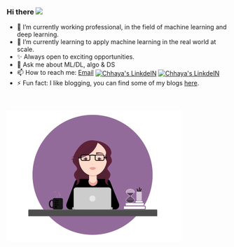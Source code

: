 ### Hi there <a href="https://csvankhede.netlify.app//"><img src="https://media.giphy.com/media/hvRJCLFzcasrR4ia7z/giphy.gif" width="25px"></a>


<!--
**csvankhede/csvankhede** is a ✨ _special_ ✨ repository because its `README.md` (this file) appears on your GitHub profile.

Here are some ideas to get you started:

- 🔭 I’m currently working professional, in the field of machine learning and deep learning.
- 🌱 I’m currently applying machine learning in the real world at scale.
- 👯 I’m looking to collaborate on 
- ✨ Always open to exciting opportunities.
- 💬 Ask me about ML, DL, algo & DS
- 📫 How to reach me: [Email](c.s.vankhede@gmail.com)
- 😄 Pronouns: ...
- ⚡ Fun fact: I like blogging, you can find some of my blogs [here](https://csvankhede.netlify.app/blog/). 
-->

- 🔭 I’m currently working professional, in the field of machine learning and deep learning.
- 🌱 I’m currently learning to apply machine learning in the real world at scale.
- ✨ Always open to exciting opportunities.
- 💬 Ask me about ML/DL, algo & DS
- 📫 How to reach me: [Email](c.s.vankhede@gmail.com) <a href="https://www.linkedin.com/in/chhaya-vankhede-923a17146/"><img align="center" alt="Chhaya's LinkdeIN" width="22px" src="https://cdn.jsdelivr.net/npm/simple-icons@v3/icons/linkedin.svg" /></a> <a href="c.s.vankhede@gmail.com"><img align="center" alt="Chhaya's LinkdeIN" width="22px" src="https://cdn.jsdelivr.net/npm/simple-icons@3.12.3/icons/gmail.svg" /></a><br />
- ⚡ Fun fact: I like blogging, you can find some of my blogs [here](https://csvankhede.netlify.app/blog/).

<br />
<br />
<img align="center" alt="GIF" src="https://github.com/csvankhede/csvankhede/blob/main/code.gif?raw=true" width="400" height="300" />
